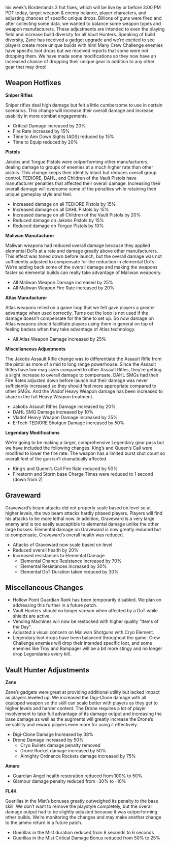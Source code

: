 his week’s Borderlands 3 hot fixes, which will be live by or before 3:00 PM PDT today, target weapon & enemy balance, player characters, and adjusting chances of specific unique drops. Billions of guns were fired and after collecting some data, we wanted to balance some weapon types and weapon manufacturers. These adjustments are intended to even the playing field and increase build diversity for all Vault Hunters. Speaking of build diversity, Zane has received a gadget upgrade and we’re excited to see players create more unique builds with him! Many Crew Challenge enemies have specific loot drops but we received reports that some were not dropping them. We have made some modifications so they now have an increased chance of dropping their unique gear in addition to any other gear that may drop!

Weapon Hotfixes
---------------

**Sniper Rifles**

Sniper rifles deal high damage but felt a little cumbersome to use in certain scenarios. This change will increase their overall damage and increase usability in more combat engagements.

- Critical Damage increased by 20%
- Fire Rate increased by 15%
- Time to Aim Down Sights (ADS) reduced by 15%
- Time to Equip reduced by 20%

**Pistols**

Jakobs and Torgue Pistols were outperforming other manufacturers, dealing damage to groups of enemies at a much higher rate than other pistols. This change keeps their identity intact but reduces overall group control. TEDIORE, DAHL, and Children of the Vault Pistols have manufacturer penalties that affected their overall damage. Increasing their overall damage will overcome some of the penalties while retaining their unique gameplay style and feel.

- Increased damage on all TEDIORE Pistols by 15%
- Increased damage on all DAHL Pistols by 15%
- Increased damage on all Children of the Vault Pistols by 20%
- Reduced damage on Jakobs Pistols by 15%
- Reduced damage on Torgue Pistols by 10%

**Maliwan Manufacturer**

Maliwan weapons had reduced overall damage because they applied elemental DoTs at a rate and damage greatly above other manufacturers. This effect was toned down before launch, but the overall damage was not sufficiently adjusted to compensate for the reduction in elemental DoTs. We’re adding back some of the overall damage and making the weapons faster so elemental builds can really take advantage of Maliwan weaponry.

- All Maliwan Weapon Damage increased by 25%
- All Maliwan Weapon Fire Rate increased by 20%

**Atlas Manufacturer**

Atlas weapons relied on a game loop that we felt gave players a greater advantage when used correctly. Turns out the loop is not used if the damage doesn’t compensate for the time to set up. So now damage on Atlas weapons should facilitate players using them in general on top of feeling badass when they take advantage of Atlas technology.

- All Atlas Weapon Damage increased by 25%

**Miscellaneous Adjustments**

The Jakobs Assault Rifle change was to differentiate the Assault Rifle from the pistol as more of a mid to long range powerhouse. Since the Assault Rifles have low mag sizes compared to other Assault Rifles, they’re getting a slight increase to overall damage to compensate. DAHL SMGs had their Fire Rates adjusted down before launch but their damage was never sufficiently increased so they should feel more appropriate compared to other SMGs. And the Vladof Heavy Weapon damage has been increased to share in the full Heavy Weapon treatment.

- Jakobs Assault Rifles Damage increased by 20%
- DAHL SMG Damage increased by 10%
- Vladof Heavy Weapon Damage increased by 25%
- E-Tech TEDIORE Shotgun Damage increased by 50%

**Legendary Modifications**

We’re going to be making a larger, comprehensive Legendary gear pass but we have included the following changes. King’s and Queen’s Call were modified to lower the fire rate. The weapon has a limited burst shot count so overall feel of the gun isn’t dramatically affected.

- King’s and Queen’s Call Fire Rate reduced by 50%
- Firestorm and Storm base Charge Times were reduced to 1 second (down from 2)

Graveward
---------

Graveward’s beam attacks did not properly scale based on level so at higher levels, the two beam attacks hardly phased players. Players will find his attacks to be more lethal now. In addition, Graveward is a very large enemy and is too easily susceptible to elemental damage unlike the other large bosses. Elemental damage on Graveward is now greatly reduced but to compensate, Graveward’s overall health was reduced.

- Attacks of Graveward now scale based on level
- Reduced overall health by 20%
- Increased resistances to Elemental Damage
  - Elemental Chance Resistance increased by 70%
  - Elemental Resistances increased by 30%
  - Elemental DoT Duration taken reduced by 30%

Miscellaneous Changes
---------------------

- Hollow Point Guardian Rank has been temporarily disabled. We plan on addressing this further in a future patch.
- Vault Hunters should no longer scream when affected by a DoT while shields are active.
- Vending Machines will now be restocked with higher quality “Items of the Day”.
- Adjusted a visual concern on Maliwan Shotguns with Cryo Element.
- Legendary loot drops have been balanced throughout the game. Crew Challenge enemies will drop their intended specific loot, and some enemies like Troy and Rampager will be a bit more stingy and no longer drop Legendaries every kill.

Vault Hunter Adjustments
------------------------

**Zane**

Zane’s gadgets were great at providing additional utility but lacked impact as players leveled up. We increased the Digi-Clone damage with all equipped weapon so the skill can scale better with players as they get to higher levels and harder content. The Drone requires a lot of player involvement to take full advantage of its damage output and increasing the base damage as well as the augments will greatly increase the Drone’s versatility and reward players even more for using it effectively.

- Digi-Clone Damage Increased by 38%
- Drone Damage increased by 50%
  - Cryo Bullets damage penalty removed
  - Drone Rocket damage increased by 50%
  - Almighty Ordnance Rockets damage increased by 75%

**Amara**

- Guardian Angel health restoration reduced from 100% to 50%
- Glamour damage penalty reduced from -30% to -10%

**FL4K**

Guerillas in the Mist’s bonuses greatly outweighed its penalty to the base skill. We don’t want to remove the playstyle completely, but the overall damage output had to be slightly adjusted because it was outperforming other builds. We’re monitoring the changes and may make another change to the ammo return in a future patch.

- Guerillas in the Mist duration reduced from 8 seconds to 6 seconds
- Guerillas in the Mist Critical Damage Bonus reduced from 50% to 25%
